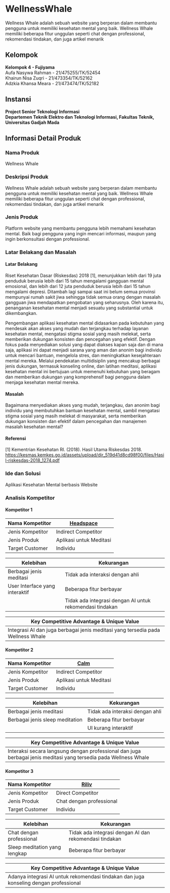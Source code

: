 # WellnessWhale
Wellness Whale adalah sebuah website yang berperan dalam membantu pengguna untuk memiliki kesehatan mental yang baik. Wellness Whale memiliki beberapa fitur unggulan seperti chat dengan professional, rekomendasi tindakan, dan juga artikel menarik

## Kelompok
**Kelompok 4 - Fujiyama** \
Aufa Nasywa Rahman - 21/475255/TK/52454 \
Khairun Nisa Zuqri - 21/473354/TK/52162 \
Adzkia Khansa Meara - 21/473474/TK/52182

## Instansi
**Project Senior Teknologi Informasi** \
**Departemen Teknik Elektro dan Teknologi Informasi, Fakultas Teknik, Universitas Gadjah Mada**

## Informasi Detail Produk
### Nama Produk
Wellness Whale 

### Deskripsi Produk
Wellness Whale adalah sebuah website yang berperan dalam membantu pengguna untuk memiliki kesehatan mental yang baik. Wellness Whale memiliki beberapa fitur unggulan seperti chat dengan professional, rekomendasi tindakan, dan juga artikel menarik

### Jenis Produk
Platform website yang membantu pengguna lebih memahami kesehatan mental. Baik bagi pengguna yang ingin mencari informasi, maupun yang ingin berkonsultasi dengan professional.

### Latar Belakang dan Masalah
#### Latar Belakang
Riset Kesehatan Dasar (Riskesdas) 2018 [1], menunjukkan lebih dari 19 juta penduduk berusia lebih dari 15 tahun mengalami gangguan mental emosional, dan lebih dari 12
juta penduduk berusia lebih dari 15 tahun mengalami depresi. Ditambah lagi sampai saat ini belum semua provinsi mempunyai rumah sakit jiwa sehingga tidak semua orang dengan masalah gangguan jiwa mendapatkan pengobatan yang seharusnya. Oleh karena itu, penanganan kesehatan mental menjadi sesuatu yang substantial untuk dikembangkan.

Pengembangan aplikasi kesehatan mental didasarkan pada kebutuhan yang mendesak akan akses yang mudah dan terjangkau terhadap layanan kesehatan mental, mengatasi stigma sosial yang masih melekat, serta memberikan dukungan konsisten dan pencegahan yang efektif. Dengan fokus pada menyediakan solusi yang dapat diakses kapan saja dan di mana saja, aplikasi ini dapat menjadi sarana yang aman dan anonim bagi individu untuk mencari bantuan, mengelola stres, dan meningkatkan kesejahteraan mental mereka. Melalui pendekatan multidisiplin yang mencakup berbagai jenis dukungan, termasuk konseling online, dan latihan meditasi, aplikasi kesehatan mental ini bertujuan untuk memenuhi kebutuhan yang beragam dan memberikan dukungan yang komprehensif bagi pengguna dalam menjaga kesehatan mental mereka.

#### Masalah
Bagaimana menyediakan akses yang mudah, terjangkau, dan anonim bagi individu yang membutuhkan bantuan kesehatan mental, sambil mengatasi stigma sosial yang masih melekat di masyarakat, serta memberikan dukungan konsisten dan efektif dalam pencegahan dan manajemen masalah kesehatan mental?

#### Referensi
[1] Kementrian Kesehatan RI. (2018). Hasil Utama Riskesdas 2018. https://kesmas.kemkes.go.id/assets/upload/dir_519d41d8cd98f00/files/Hasil-riskesdas-2018_1274.pdf

### Ide dan Solusi
Aplikasi Kesehatan Mental berbasis Website

### Analisis Kompetitor
#### Kompetitor 1
| Nama Kompetitor | [Headspace](https://www.headspace.com/) |
|---------|----------|
| Jenis Kompetitor | Indirect Competitor |
| Jenis Produk | Aplikasi untuk Meditasi |
| Target Customer | Individu |

|Kelebihan|Kekurangan|
|---------|----------|
| Berbagai jenis meditasi | Tidak ada interaksi dengan ahli |
| User Interface yang interaktif | Beberapa fitur berbayar |
| | Tidak ada integrasi dengan AI untuk rekomendasi tindakan |

| Key Competitive Advantage & Unique Value |
|-|
| Integrasi AI dan juga berbagai jenis meditasi yang tersedia pada Wellness Whale |

#### Kompetitor 2
| Nama Kompetitor | [Calm](https://www.calm.com/) |
|---------|----------|
| Jenis Kompetitor | Indirect Competitor |
| Jenis Produk | Aplikasi untuk Meditasi |
| Target Customer | Individu |

|Kelebihan|Kekurangan|
|---------|----------|
| Berbagai jenis meditasi | Tidak ada interaksi dengan ahli |
| Berbagai jenis sleep meditation | Beberapa fitur berbayar |
| | UI kurang interaktif |

| Key Competitive Advantage & Unique Value |
|-|
| Interaksi secara langsung dengan professional dan juga berbagai jenis meditasi yang tersedia pada Wellness Whale |

#### Kompetitor 3
| Nama Kompetitor | [Riliv](https://riliv.co/) |
|---------|----------|
| Jenis Kompetitor | Direct Competitor |
| Jenis Produk | Chat dengan professional |
| Target Customer | Individu |

|Kelebihan|Kekurangan|
|---------|----------|
| Chat dengan professional | Tidak ada integrasi dengan AI dan rekomendasi tindakan |
| Sleep meditation yang lengkap | Beberapa fitur berbayar |

| Key Competitive Advantage & Unique Value |
|-|
| Adanya integrasi AI untuk rekomendasi tindakan dan juga konseling dengan professional |
